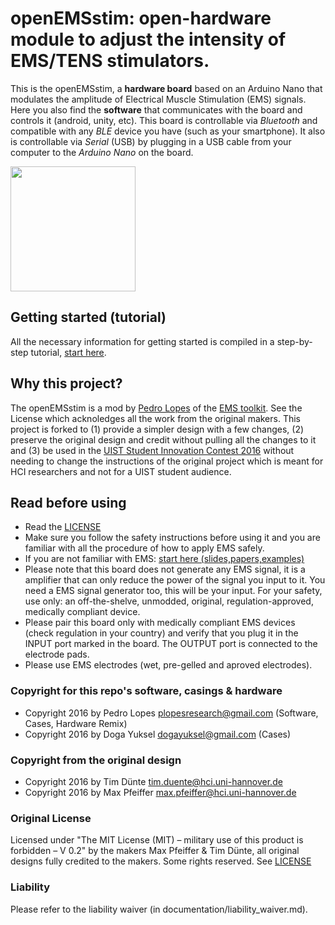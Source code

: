 # openEMSstim: open-hardware module to adjust the intensity of EMS/TENS stimulators. 

This is the openEMSstim, a **hardware board** based on an Arduino Nano that modulates the amplitude of Electrical Muscle Stimulation (EMS) signals. Here you also find the **software** that communicates with the board and controls it (android, unity, etc). This board is controllable via *Bluetooth* and compatible with any *BLE* device you have (such as your smartphone). It also is controllable via *Serial* (USB) by plugging in a USB cable from your computer to the *Arduino Nano* on the board. 

<img src="https://raw.githubusercontent.com/PedroLopes/openEMSstim/master/extra/openEMSstim-logo/openEMSstim-logo.png?token=AADhAePLmi3ZrECu3mzN0lNpZyRkU_ehks5XfBRKwA%3D%3D" width="200">

## Getting started (tutorial)

All the necessary information for getting started is compiled in a step-by-step tutorial, [start here](start-here-tutorials/getting_started_step_by_step.md). 

## Why this project?

The openEMSstim is a mod by [Pedro Lopes](plopes.org) of the [EMS toolkit](https://bitbucket.org/MaxPfeiffer/letyourbodymove/wiki/Home). See the License which acknoledges all the work from the original makers. This project is forked to (1) provide a simpler design with a few changes, (2) preserve the original design and credit without pulling all the changes to it and (3) be used in the [UIST Student Innovation Contest 2016](https://uist.acm.org/uist2016/contest) without needing to change the instructions of the original project which is meant for HCI researchers and not for a UIST student audience. 	

## Read before using
* Read the [LICENSE](https://bitbucket.org/MaxPfeiffer/letyourbodymove/wiki/Home/License)
* Make sure you follow the safety instructions before using it and you are familiar with all the procedure of how to apply EMS safely.
* If you are not familiar with EMS: [start here (slides,papers,examples)](chi16.plopes.org)
* Please note that this board does not generate any EMS signal, it is a amplifier that can only reduce the power of the signal you input to it. You need a EMS signal generator too, this will be your input. For your safety, use only: an off-the-shelve, unmodded, original, regulation-approved, medically compliant device. 
* Please pair this board only with medically compliant EMS devices (check regulation in your country) and verify that you plug it in the INPUT port marked in the board. The OUTPUT port is connected to the electrode pads. 
* Please use EMS electrodes (wet, pre-gelled and aproved electrodes). 


### Copyright for this repo's software, casings & hardware
* Copyright 2016 by Pedro Lopes <plopesresearch@gmail.com> (Software, Cases, Hardware Remix)
* Copyright 2016 by Doga Yuksel <dogayuksel@gmail.com> (Cases)

### Copyright from the original design   
* Copyright 2016 by Tim Dünte <tim.duente@hci.uni-hannover.de>
* Copyright 2016 by Max Pfeiffer <max.pfeiffer@hci.uni-hannover.de>

### Original License 
Licensed under "The MIT License (MIT) – military use of this product is forbidden – V 0.2" by the makers Max Pfeiffer & Tim Dünte, all original designs fully credited to the makers. 
Some rights reserved. See [LICENSE](https://bitbucket.org/MaxPfeiffer/letyourbodymove/wiki/Home/License>)

### Liability

Please refer to the liability waiver (in documentation/liability_waiver.md).

